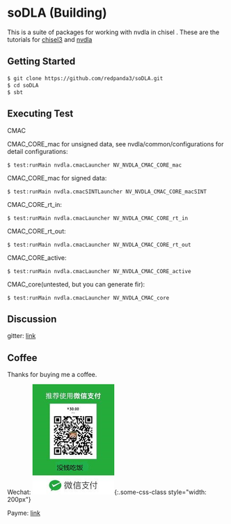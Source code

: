 soDLA (Building)
================

This is a suite of packages for working with nvdla in chisel
.
These are the tutorials for [chisel3](https://chisel.eecs.berkeley.edu/index.html#getstarted) and [nvdla](http://nvdla.org/hw/v1/hwarch.html)



Getting Started
----------------

    $ git clone https://github.com/redpanda3/soDLA.git
    $ cd soDLA
    $ sbt
    


Executing Test
----------------

CMAC

CMAC_CORE_mac for unsigned data, see nvdla/common/configurations for detail configurations:

    $ test:runMain nvdla.cmacLauncher NV_NVDLA_CMAC_CORE_mac
    
CMAC_CORE_mac for signed data: 
 
    $ test:runMain nvdla.cmacSINTLauncher NV_NVDLA_CMAC_CORE_macSINT
    
CMAC_CORE_rt_in:

    $ test:runMain nvdla.cmacLauncher NV_NVDLA_CMAC_CORE_rt_in
    
CMAC_CORE_rt_out:

    $ test:runMain nvdla.cmacLauncher NV_NVDLA_CMAC_CORE_rt_out
    
CMAC_CORE_active:

    $ test:runMain nvdla.cmacLauncher NV_NVDLA_CMAC_CORE_active
    
CMAC_core(untested, but you can generate fir):

    $ test:runMain nvdla.cmacLauncher NV_NVDLA_CMAC_core
    


Discussion
----------------

gitter: [link](https://gitter.im/NVDLA_chisel/Lobby)


Coffee
----------------
Thanks for buying me a coffee.


Wechat: ![](wechat_QR.jpg){:.some-css-class style="width: 200px"}

Payme: [link](https://paypal.me/redpanda3)


